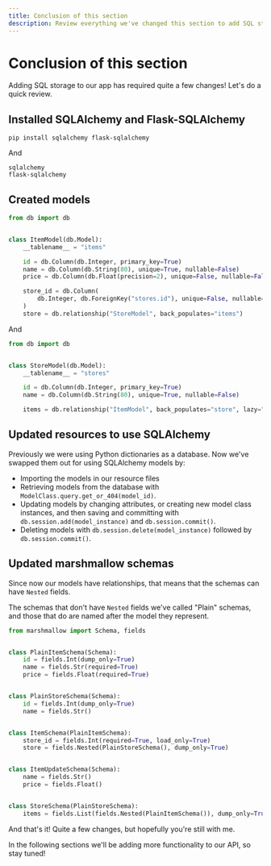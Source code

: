 ```yaml
---
title: Conclusion of this section
description: Review everything we've changed this section to add SQL storage with SQLAlchemy to our API.
---
```


# Conclusion of this section

Adding SQL storage to our app has required quite a few changes! Let's do a quick review.

## Installed SQLAlchemy and Flask-SQLAlchemy

```
pip install sqlalchemy flask-sqlalchemy
```

And

```text title="requirements.txt"
sqlalchemy
flask-sqlalchemy
```

## Created models

```python title="models/item.py"
from db import db


class ItemModel(db.Model):
    __tablename__ = "items"

    id = db.Column(db.Integer, primary_key=True)
    name = db.Column(db.String(80), unique=True, nullable=False)
    price = db.Column(db.Float(precision=2), unique=False, nullable=False)

    store_id = db.Column(
        db.Integer, db.ForeignKey("stores.id"), unique=False, nullable=False
    )
    store = db.relationship("StoreModel", back_populates="items")
```

And

```python title="models/store.py"
from db import db


class StoreModel(db.Model):
    __tablename__ = "stores"

    id = db.Column(db.Integer, primary_key=True)
    name = db.Column(db.String(80), unique=True, nullable=False)

    items = db.relationship("ItemModel", back_populates="store", lazy="dynamic")
```

## Updated resources to use SQLAlchemy

Previously we were using Python dictionaries as a database. Now we've swapped them out for using SQLAlchemy models by:

- Importing the models in our resource files
- Retrieving models from the database with `ModelClass.query.get_or_404(model_id)`.
- Updating models by changing attributes, or creating new model class instances, and then saving and committing with `db.session.add(model_instance)` and `db.session.commit()`.
- Deleting models with `db.session.delete(model_instance)` followed by `db.session.commit()`.

## Updated marshmallow schemas

Since now our models have relationships, that means that the schemas can have `Nested` fields.

The schemas that don't have `Nested` fields we've called "Plain" schemas, and those that do are named after the model they represent.

```python title="schemas.py"
from marshmallow import Schema, fields


class PlainItemSchema(Schema):
    id = fields.Int(dump_only=True)
    name = fields.Str(required=True)
    price = fields.Float(required=True)


class PlainStoreSchema(Schema):
    id = fields.Int(dump_only=True)
    name = fields.Str()


class ItemSchema(PlainItemSchema):
    store_id = fields.Int(required=True, load_only=True)
    store = fields.Nested(PlainStoreSchema(), dump_only=True)


class ItemUpdateSchema(Schema):
    name = fields.Str()
    price = fields.Float()


class StoreSchema(PlainStoreSchema):
    items = fields.List(fields.Nested(PlainItemSchema()), dump_only=True)
```

And that's it! Quite a few changes, but hopefully you're still with me.

In the following sections we'll be adding more functionality to our API, so stay tuned!